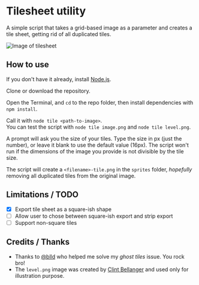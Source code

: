 # Tilesheet utility

A simple script that takes a grid-based image as a parameter and creates a tile sheet, getting rid of all duplicated tiles.  

![Image of tilesheet](https://i.imgur.com/lfqLQy8.png)

## How to use    

If you don't have it already, install [Node.js](https://nodejs.org/en/).  

Clone or download the repository.  

Open the Terminal, and `cd` to the repo folder, then install dependencies with `npm install`.  

Call it with `node tile <path-to-image>`.  
You can test the script with `node tile image.png` and `node tile level.png`.  

A prompt will ask you the size of your tiles. Type the size in px (just the number), or leave it blank to use the default value (16px). The script won't run if the dimensions of the image you provide is not divisible by the tile size.  

The script will create a `<filename>-tile.png` in the `sprites` folder, *hopefully* removing all duplicated tiles from the original image.

## Limitations / TODO

- [x] Export tile sheet as a square-ish shape  
- [ ] Allow user to chose between square-ish export and strip export  
- [ ] Support non-square tiles    

## Credits / Thanks  

* Thanks to [@blld](https://github.com/blldand-tiles) who helped me solve my *ghost tiles* issue. You rock bro!    
* The `level.png` image was created by [Clint Bellanger](https://opengameart.org/forumtopic/feedback-on-16px-robots-and-tiles) and used only for illustration purpose.    
